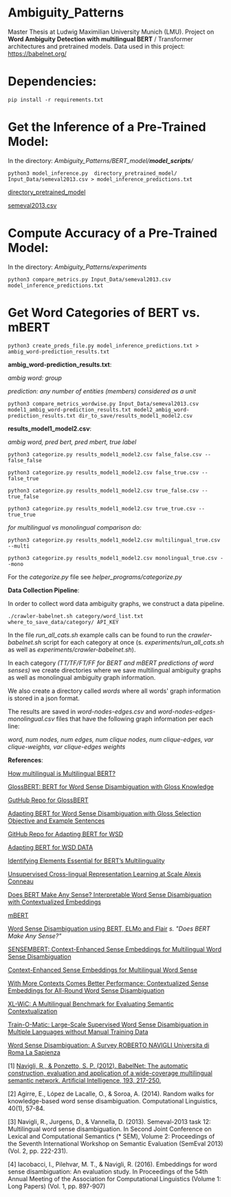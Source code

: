 # Ambiguity_Patterns

Master Thesis at Ludwig Maximilian University Munich (LMU). Project on **Word Ambiguity Detection with multilingual BERT** / Transformer architectures and pretrained models.  Data used in this project: https://babelnet.org/

# Dependencies:

```pip install -r requirements.txt```


# Get the Inference of a Pre-Trained Model:

In the directory: *Ambiguity_Patterns/BERT_model/__model_scripts__/*

```python3 model_inference.py  directory_pretrained_model/  Input_Data/semeval2013.csv > model_inference_predictions.txt```


[directory_pretrained_model](https://entuedu-my.sharepoint.com/personal/boonpeng001_e_ntu_edu_sg/_layouts/15/onedrive.aspx?id=%2Fpersonal%2Fboonpeng001%5Fe%5Fntu%5Fedu%5Fsg%2FDocuments%2FBERT%2DWSD%2Fmodel&originalPath=aHR0cHM6Ly9lbnR1ZWR1LW15LnNoYXJlcG9pbnQuY29tLzpmOi9nL3BlcnNvbmFsL2Jvb25wZW5nMDAxX2VfbnR1X2VkdV9zZy9FZ3B0NzdFYW1ncEVsOXNPOTBGc3RyWUI1cHMxTzB2c0hVQTRGZnB6ZlZqNnZBP3J0aW1lPVhINnl3bkV5MlVn)

[semeval2013.csv](https://entuedu-my.sharepoint.com/personal/boonpeng001_e_ntu_edu_sg/_layouts/15/onedrive.aspx?originalPath=aHR0cHM6Ly9lbnR1ZWR1LW15LnNoYXJlcG9pbnQuY29tLzpmOi9nL3BlcnNvbmFsL2Jvb25wZW5nMDAxX2VfbnR1X2VkdV9zZy9Fc2RGQ1doQXdpNU90MEl0Qk9TazNVRUJLOEZVd2xNU2lfalNyQk42RnJHcWh3P3J0aW1lPUNURkY2WEV5MlVn&id=%2Fpersonal%2Fboonpeng001%5Fe%5Fntu%5Fedu%5Fsg%2FDocuments%2FBERT%2DWSD%2Fdata%2Ftest)

# Compute Accuracy of a Pre-Trained Model:

In the directory: *Ambiguity_Patterns/experiments*

```python3 compare_metrics.py Input_Data/semeval2013.csv model_inference_predictions.txt```


# Get Word Categories of BERT vs. mBERT

```python3 create_preds_file.py model_inference_predictions.txt > ambig_word-prediction_results.txt```

__ambig_word-prediction_results.txt__:

*ambig word:  group*

*prediction:  any number of entities (members) considered as a unit*


```python3 compare_metrics_wordwise.py Input_Data/semeval2013.csv model1_ambig_word-prediction_results.txt model2_ambig_word-prediction_results.txt dir_to_save/results_model1_model2.csv```

__results_model1_model2.csv__:

*ambig word, pred bert, pred mbert, true label*

```python3 categorize.py results_model1_model2.csv false_false.csv --false_false```

```python3 categorize.py results_model1_model2.csv false_true.csv --false_true```

```python3 categorize.py results_model1_model2.csv true_false.csv --true_false```

```python3 categorize.py results_model1_model2.csv true_true.csv --true_true```

*for multilingual vs monolingual comparison do:*

```python3 categorize.py results_model1_model2.csv multilingual_true.csv --multi```

```python3 categorize.py results_model1_model2.csv monolingual_true.csv --mono```


For the *categorize.py* file see *helper_programs/categorize.py*


**Data Collection Pipeline**:

In order to collect word data ambiguity graphs, we construct a data pipeline.

```./crawler-babelnet.sh category/word_list.txt where_to_save_data/category/ API_KEY```


In the file *run_all_cats.sh* example calls can be found to run the *crawler-babelnet.sh* script for each category at once (s. *experiments/run_all_cats.sh* as well as *experiments/crawler-babelnet.sh*).

In each category *(TT/TF/FT/FF for BERT and mBERT predictions of word senses)* we create directories where we save multilingual ambiguity graphs as well as monolingual ambiguity graph information.

We also create a directory called *words* where all words' graph information is stored in a json format.

The results are saved in *word-nodes-edges.csv* and *word-nodes-edges-monolingual.csv* files that have the following graph information per each line:

*word, num nodes, num edges, num clique nodes, num clique-edges, var clique-weights, var clique-edges weights*


**References**:

[How multilingual is Multilingual BERT?](http://www.dhgarrette.com/papers/pires_multilingual_bert_acl2019.pdf)

[GlossBERT: BERT for Word Sense Disambiguation with Gloss Knowledge](https://arxiv.org/pdf/1908.07245.pdf)

[GutHub Repo for GlossBERT](https://github.com/HSLCY/GlossBERT)

[Adapting BERT for Word Sense Disambiguation with Gloss Selection Objective and Example Sentences](https://arxiv.org/abs/2009.11795)

[GitHub Repo for Adapting BERT for WSD](https://github.com/BPYap/BERT-WSD)

[Adapting BERT for WSD DATA](https://entuedu-my.sharepoint.com/personal/boonpeng001_e_ntu_edu_sg/_layouts/15/onedrive.aspx?originalPath=aHR0cHM6Ly9lbnR1ZWR1LW15LnNoYXJlcG9pbnQuY29tLzpmOi9nL3BlcnNvbmFsL2Jvb25wZW5nMDAxX2VfbnR1X2VkdV9zZy9Fc2RGQ1doQXdpNU90MEl0Qk9TazNVRUJLOEZVd2xNU2lfalNyQk42RnJHcWh3P3J0aW1lPWtnbF9tRF83MkVn&id=%2Fpersonal%2Fboonpeng001%5Fe%5Fntu%5Fedu%5Fsg%2FDocuments%2FBERT%2DWSD%2Fdata)

[Identifying Elements Essential for BERT’s Multilinguality](https://arxiv.org/pdf/2005.00396.pdf)

[Unsupervised Cross-lingual Representation Learning at Scale Alexis Conneau](https://www.aclweb.org/anthology/2020.acl-main.747.pdf)

[Does BERT Make Any Sense? Interpretable Word Sense Disambiguation with Contextualized Embeddings](https://www.inf.uni-hamburg.de/en/inst/ab/lt/publications/2019-wiedemannetal-bert-sense.pdf)

[mBERT](https://github.com/google-research/bert/blob/master/multilingual.md)

[Word Sense Disambiguation using BERT, ELMo and Flair](https://github.com/uhh-lt/bert-sense) _s. "Does BERT Make Any Sense?"_

[SENSEMBERT: Context-Enhanced Sense Embeddings for Multilingual Word Sense Disambiguation](http://sensembert.org/resources/scarlini_etal_aaai2020.pdf)

[Context-Enhanced Sense Embeddings for Multilingual Word Sense](http://sensembert.org/)

[With More Contexts Comes Better Performance: Contextualized Sense Embeddings for All-Round Word Sense Disambiguation](https://www.aclweb.org/anthology/2020.emnlp-main.285.pdf)

[XL-WiC: A Multilingual Benchmark for Evaluating Semantic Contextualization](https://arxiv.org/pdf/2010.06478.pdf)

[Train-O-Matic: Large-Scale Supervised Word Sense Disambiguation in Multiple Languages without Manual Training Data](https://www.aclweb.org/anthology/D17-1008.pdf)

[Word Sense Disambiguation: A Survey ROBERTO NAVIGLI Universita di Roma La Sapienza](http://wwwusers.di.uniroma1.it/~navigli/pubs/ACM_Survey_2009_Navigli.pdf)

[1] [Navigli, R., & Ponzetto, S. P. (2012). BabelNet: The automatic
construction, evaluation and application of a wide-coverage multilingual
semantic network. Artificial Intelligence, 193, 217-250.](http://wwwusers.di.uniroma1.it/~navigli/pubs/AIJ_2012_Navigli_Ponzetto.pdf)

[2] Agirre, E., López de Lacalle, O., & Soroa, A. (2014). Random walks
for knowledge-based word sense disambiguation. Computational
Linguistics, 40(1), 57-84.

[3] Navigli, R., Jurgens, D., & Vannella, D. (2013). Semeval-2013 task
12: Multilingual word sense disambiguation. In Second Joint Conference
on Lexical and Computational Semantics (* SEM), Volume 2: Proceedings of
the Seventh International Workshop on Semantic Evaluation (SemEval 2013)
(Vol. 2, pp. 222-231).

[4] Iacobacci, I., Pilehvar, M. T., & Navigli, R. (2016). Embeddings for
word sense disambiguation: An evaluation study. In Proceedings of the
54th Annual Meeting of the Association for Computational Linguistics
(Volume 1: Long Papers) (Vol. 1, pp. 897-907)
